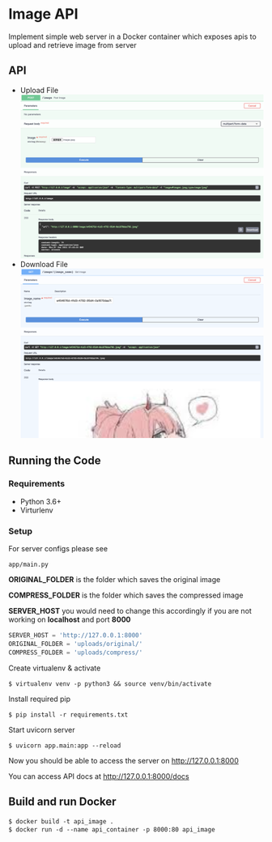 # Image API
Implement simple web server in a Docker container which exposes apis to upload and retrieve image from server
## API
* Upload File
    ![image info](./img/upload.png)
* Download File
    ![image info](./img/download.png)

## Running the Code
### Requirements
* Python 3.6+
* Virturlenv

### Setup
For server configs please see 
```shell script
app/main.py
```
__ORIGINAL_FOLDER__ is the folder which saves the original image

__COMPRESS_FOLDER__ is the folder which saves the compressed image

__SERVER_HOST__ you would need to change this accordingly if you are not working on **localhost** and port **8000**
```python
SERVER_HOST = 'http://127.0.0.1:8000'
ORIGINAL_FOLDER = 'uploads/original/'
COMPRESS_FOLDER = 'uploads/compress/'
```
Create virtualenv & activate
```shell script
$ virtualenv venv -p python3 && source venv/bin/activate
```
Install required pip
```shell script
$ pip install -r requirements.txt
```
Start uvicorn server
```shell script
$ uvicorn app.main:app --reload
```
Now you should be able to access the server on http://127.0.0.1:8000

You can access API docs at http://127.0.0.1:8000/docs

## Build and run Docker
```shell script
$ docker build -t api_image .
$ docker run -d --name api_container -p 8000:80 api_image 
```


